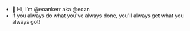 - 👋 Hi, I’m @eoankerr aka @eoan
- If you always do what you've always done, you'll always get what you always got!

<!---
eoankerr/eoankerr is a ✨ special ✨ repository because its `README.md` (this file) appears on your GitHub profile.
You can click the Preview link to take a look at your changes.
--->
